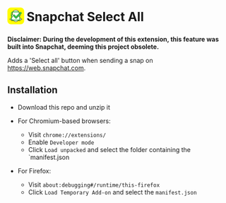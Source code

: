 <h1 align="left">
	<sub>
	<img src="./icons/icon_128.png" height="38", width="38">
	</sub>
	Snapchat Select All
</h1>

**Disclaimer: During the development of this extension, this feature was built into Snapchat, deeming this project obsolete.**

Adds a 'Select all' button when sending a snap on https://web.snapchat.com.

## Installation

-   Download this repo and unzip it

-   For Chromium-based browsers:

    -   Visit `chrome://extensions/`
    -   Enable `Developer mode`
    -   Click `Load unpacked` and select the folder containing the `manifest.json

-   For Firefox:
    -   Visit `about:debugging#/runtime/this-firefox`
    -   Click `Load Temporary Add-on` and select the `manifest.json`
